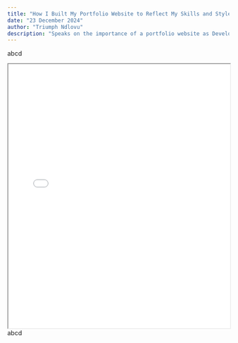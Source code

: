 ```yaml
---
title: "How I Built My Portfolio Website to Reflect My Skills and Style"
date: "23 December 2024"
author: "Triumph Ndlovu"
description: "Speaks on the importance of a portfolio website as Developer"
---
```

abcd
<iframe src="/resume.pdf" width="100%" height="600px">
  This browser does not support PDFs. Please download the PDF to view it:
  <a href="/resume.pdf">Download PDF</a>.
</iframe>
abcd